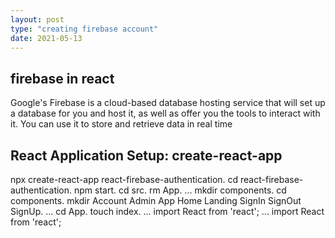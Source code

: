```yaml
---
layout: post
type: "creating firebase account"
date: 2021-05-13
---
```


## firebase in react

Google's Firebase is a cloud-based database hosting service that will set up a database for you and host it, as well as offer you the tools to interact with it. You can use it to store and retrieve data in real time

## React Application Setup: create-react-app
npx create-react-app react-firebase-authentication. cd react-firebase-authentication.
npm start.
cd src. rm App. ...
mkdir components.
cd components. mkdir Account Admin App Home Landing SignIn SignOut SignUp. ...
cd App. touch index. ...
import React from 'react'; ...
import React from 'react';